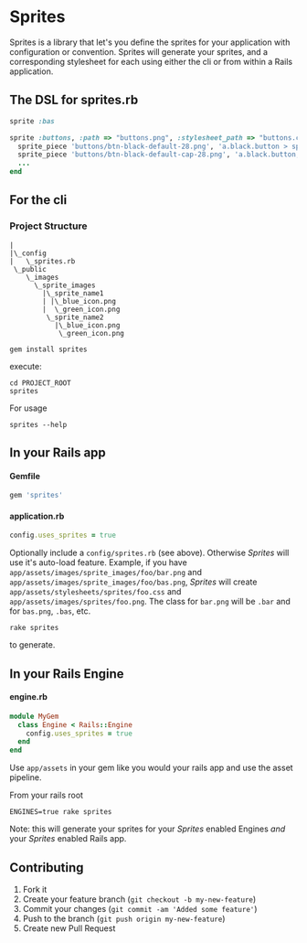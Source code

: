 # Sprites

Sprites is a library that let's you define the sprites for your application with configuration or convention.  Sprites will generate your sprites, and a corresponding stylesheet for each using either the cli or from within a Rails application.

## The DSL for sprites.rb

``` ruby
sprite :bas

sprite :buttons, :path => "buttons.png", :stylesheet_path => "buttons.css", :autoload => false do
  sprite_piece 'buttons/btn-black-default-28.png', 'a.black.button > span, button.black.submit span'
  sprite_piece 'buttons/btn-black-default-cap-28.png', 'a.black.button, button.black.submit', :x => 'right'
  ...
end
```

## For the cli

### Project Structure

    |
    |\_config
    |   \_sprites.rb
     \_public
        \_images
          \_sprite_images
            |\_sprite_name1
            | |\_blue_icon.png
            |  \_green_icon.png
             \_sprite_name2
               |\_blue_icon.png
                \_green_icon.png

    gem install sprites

execute:

    cd PROJECT_ROOT
    sprites

For usage

    sprites --help


## In your Rails app

#### Gemfile

``` ruby
gem 'sprites'
```

#### application.rb

``` ruby
config.uses_sprites = true
```

Optionally include a `config/sprites.rb` (see above).  Otherwise _Sprites_ will use it's auto-load feature.  Example, if you have `app/assets/images/sprite_images/foo/bar.png` and `app/assets/images/sprite_images/foo/bas.png`, _Sprites_ will create `app/assets/stylesheets/sprites/foo.css` and `app/assets/images/sprites/foo.png`.  The class for `bar.png` will be `.bar` and for `bas.png`, `.bas`, etc.


    rake sprites

to generate.

## In your Rails Engine

#### engine.rb

``` ruby
module MyGem
  class Engine < Rails::Engine
    config.uses_sprites = true
  end
end
```

Use `app/assets` in your gem like you would your rails app and use the asset pipeline.

From your rails root

    ENGINES=true rake sprites

Note: this will generate your sprites for your _Sprites_ enabled Engines _and_ your _Sprites_ enabled Rails app.

## Contributing

1. Fork it
2. Create your feature branch (`git checkout -b my-new-feature`)
3. Commit your changes (`git commit -am 'Added some feature'`)
4. Push to the branch (`git push origin my-new-feature`)
5. Create new Pull Request
